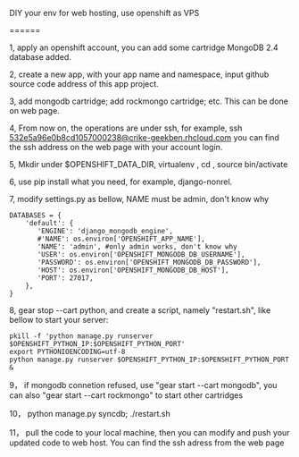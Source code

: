 DIY your env for web hosting, use openshift as VPS

======

1, apply an openshift account, you can add some cartridge MongoDB 2.4 database added. 

2, create a new app, with your app name and namespace, input github source code address of this app project.

3, add mongodb cartridge; add rockmongo cartridge; etc. This can be done on web page.

4, From now on, the operations are under ssh, for example, ssh 532e5a96e0b8cd1057000238@crike-geekben.rhcloud.com
  you can find the ssh address on the web page with your account login.

5, Mkdir under $OPENSHIFT_DATA_DIR, virtualenv <the dir you just created>, cd <the dir again>, source bin/activate

6, use pip install what you need, for example, django-nonrel.

7, modify settings.py as bellow, NAME must be admin, don't know why

    DATABASES = {
        'default': {
           'ENGINE': 'django_mongodb_engine', 
           #'NAME': os.environ['OPENSHIFT_APP_NAME'],
           'NAME': 'admin', #only admin works, don't know why
           'USER': os.environ['OPENSHIFT_MONGODB_DB_USERNAME'],                     
           'PASSWORD': os.environ['OPENSHIFT_MONGODB_DB_PASSWORD'],                
           'HOST': os.environ['OPENSHIFT_MONGODB_DB_HOST'],          
           'PORT': 27017,                     
        },
    }
8, gear stop --cart python, and create a script, namely "restart.sh", like bellow to start your server:

    pkill -f 'python manage.py runserver $OPENSHIFT_PYTHON_IP:$OPENSHIFT_PYTHON_PORT'
    export PYTHONIOENCODING=utf-8
    python manage.py runserver $OPENSHIFT_PYTHON_IP:$OPENSHIFT_PYTHON_PORT &

9， if mongodb connetion refused, use "gear start --cart mongodb", you can also "gear start --cart rockmongo" to start other cartridges

10， python manage.py syncdb; ./restart.sh

11， pull the code to your local machine, then you can modify and push your updated code to web host. You can find the ssh adress from the web page

